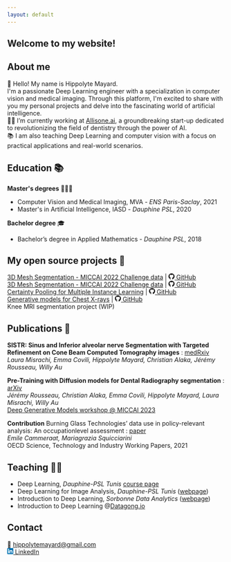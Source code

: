 ```yaml
---
layout: default
---
```


## Welcome to my website!


## About me

👋 Hello! My name is Hippolyte Mayard. \
I'm a passionate Deep Learning engineer with a specialization in computer vision and medical imaging. Through this platform, I'm excited to share with you my personal projects and delve into the fascinating world of artificial intelligence. \
🧠🦷 I’m currently working at [Allisone.ai](https://www.allisone.ai/), a groundbreaking start-up dedicated to revolutionizing the field of dentistry through the power of AI. \
📚 I am also teaching Deep Learning and computer vision with a focus on practical applications and real-world scenarios.

## Education 📚

**Master's degrees** 👨🏼‍🎓
- Computer Vision and Medical Imaging, MVA - *ENS Paris-Saclay*, 2021
- Master's in Artificial Intelligence, IASD - *Dauphine PSL*, 2020

**Bachelor degree** 🎓
- Bachelor’s degree in Applied Mathematics - *Dauphine PSL*, 2018

## My open source projects 🔬

[3D Mesh Segmentation - MICCAI 2022 Challenge data](./project3.md) | [![GitHub](./assets/images/github_logo.png) GitHub](https://github.com/hippolytemayard/teeth-3d-mesh-segmentation) \
[3D Mesh Segmentation - MICCAI 2022 Challenge data](./project3.md) | [![GitHub](./assets/images/github_logo.png) GitHub](https://github.com/hippolytemayard/teeth-3d-mesh-segmentation) \
[Certainty Pooling for Multiple Instance Learning](./project1.md) | [![GitHub](./assets/images/github_logo.png) GitHub](https://github.com/hippolytemayard/certainty-pooling-mil) \
[Generative models for Chest X-rays](./project2.md) | [![GitHub](./assets/images/github_logo.png) GitHub](https://github.com/hippolytemayard/chest-x-ray-generative-models) \
Knee MRI segmentation project (WIP)


## Publications 📄

**SISTR: Sinus and Inferior alveolar nerve Segmentation with Targeted Refinement on Cone Beam Computed Tomography images** : [medRxiv](https://www.medrxiv.org/content/10.1101/2024.02.17.24301683v1) \
*Laura Misrachi, Emma Covili, Hippolyte Mayard, Christian Alaka, Jérémy Rousseau, Willy Au* 


**Pre-Training with Diffusion models for Dental Radiography segmentation** : [arXiv](https://arxiv.org/abs/2307.14066) \
*Jérémy Rousseau, Christian Alaka, Emma Covili, Hippolyte Mayard, Laura Misrachi, Willy Au* \
[Deep Generative Models workshop @ MICCAI 2023](https://dgm4miccai.github.io/) 

**Contribution** 
Burning Glass Technologies’ data use in policy-relevant analysis: An occupationlevel assessment : [paper](https://www.oecd-ilibrary.org/docserver/cd75c3e7-en.pdf?expires=1691999339&id=id&accname=guest&checksum=483B4F421C9D935B122503E4AD2350CB) \
*Emile Cammeraat, Mariagrazia Squicciarini* \
OECD Science, Technology and Industry Working Papers, 2021



## Teaching 👨‍🏫

- Deep Learning, *Dauphine-PSL Tunis* [course page](./deep-learning-bdia.md) 
- Deep Learning for Image Analysis, *Dauphine-PSL Tunis* ([webpage](https://tunis.dauphine.psl.eu/masters/big-data-intelligence-artificielle))
- Introduction to Deep Learning, *Sorbonne Data Analytics* ([webpage](https://formations.pantheonsorbonne.fr/fr/catalogue-des-formations/diplome-d-universite-DU/diplome-d-universite-KBVXM363/diplome-d-universite-sorbonne-data-analytics-KPMK3V7Z.html))
- Introduction to Deep Learning @[Datagong.io](https://www.datagong.io/)

## Contact

📩 hippolytemayard@gmail.com \
[![Linkedin](./assets/images/linkedin_logo.png) LinkedIn](https://www.linkedin.com/in/hippolyte-mayard-5b330a140/) 
&nbsp;


<script type='text/javascript' id='clustrmaps' src='//cdn.clustrmaps.com/map_v2.js?cl=82660d&w=400&t=n&d=UHFum2zR4IKpODq4zfPeDWQIhvfNo77TqyaJMIgeFxE&cmo=feff53&cmn=6acc3a&co=004d84'></script>